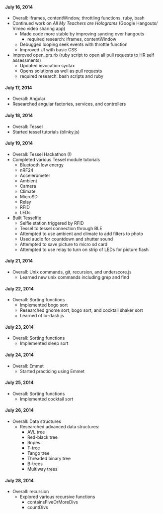 #### July 16, 2014
  * Overall: iframes, contentWindow, throttling functions, ruby, bash
  * Continued work on <i>All My Teachers are Holograms</i> (Google Hangouts/ Vimeo video sharing app)
    * Made code more stable by improving syncing over hangouts
      * required research: iframes, contentWindow
    * Debugged looping seek events with throttle function
    * Improved UI with basic CSS
  * Improved open_prs.rb (ruby script to open all pull requests to HR self assessments)
    * Updated invocation syntax
    * Opens solutions as well as pull requests
    * required research: bash scripts and ruby

#### July 17, 2014
  * Overall: Angular
  * Researched angular factories, services, and controllers

#### July 18, 2014
  * Overall: Tessel
  * Started tessel tutorials (blinky.js)
  
#### July 19, 2014
  * Overall: Tessel Hackathon (!)
  * Completed various Tessel module tutorials
    * Bluetooth low energy
    * nRF24
    * Accelerometer
    * Ambient
    * Camera
    * Climate
    * MicroSD
    * Relay
    * RFID
    * LEDs
  * Built Tesselfie
    * Selfie station triggered by RFID
    * Tessel to tessel connection through BLE
    * Attempted to use ambient and climate to add filters to photo
    * Used audio for countdown and shutter sound
    * Attempted to save picture to micro sd card
    * Attempted to use relay to turn on strip of LEDs for picture flash
    
#### July 21, 2014
  * Overall: Unix commands, git, recursion, and underscore.js
    * Learned new unix commands including grep and find

#### July 22, 2014
  * Overall: Sorting functions
    * Implemented bogo sort
    * Researched gnome sort, bogo sort, and cocktail shaker sort
    * Learned of lo-dash.js

#### July 23, 2014
  * Overall: Sorting functions
    * Implemented sleep sort

#### July 24, 2014
  * Overall: Emmet
    * Started practicing using Emmet

#### July 25, 2014
  * Overall: Sorting functions
    * Implemented cocktail sort

#### July 26, 2014
  * Overall: Data structures
    * Researched advanced data structures:
      * AVL tree
      * Red-black tree
      * Ropes
      * T-tree
      * Tango tree
      * Threaded binary tree
      * B-trees
      * Multiway trees
      
#### July 28, 2014
  * Overall: recursion
    * Explored various recursive functions
      * containsFiveOrMoreDivs
      * countDivs
      